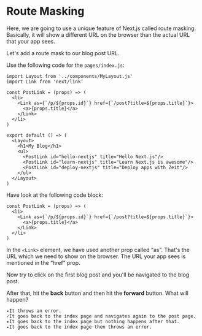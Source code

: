 # Route Masking

Here, we are going to use a unique feature of Next.js called route masking. Basically, it will show a different URL on the browser than the actual URL that your app sees.

Let's add a route mask to our blog post URL.

Use the following code for the `pages/index.js`:

```
import Layout from '../components/MyLayout.js'
import Link from 'next/link'

const PostLink = (props) => (
  <li>
    <Link as={`/p/${props.id}`} href={`/post?title=${props.title}`}>
      <a>{props.title}</a>
    </Link>
  </li>
)

export default () => (
  <Layout>
    <h1>My Blog</h1>
    <ul>
      <PostLink id="hello-nextjs" title="Hello Next.js"/>
      <PostLink id="learn-nextjs" title="Learn Next.js is awesome"/>
      <PostLink id="deploy-nextjs" title="Deploy apps with Zeit"/>
    </ul>
  </Layout>
)
```

Have look at the following code block:

```
const PostLink = (props) => (
  <li>
    <Link as={`/p/${props.id}`} href={`/post?title=${props.title}`}>
      <a>{props.title}</a>
    </Link>
  </li>
)
```

In the `<Link>` element, we have used another prop called “as”. That's the URL which we need to show on the browser. The URL your app sees is mentioned in the “href” prop.

Now try to click on the first blog post and you'll be navigated to the blog post.

After that, hit the **back** button and then hit the **forward** button. What will happen?

```
✦It throws an error.
✓It goes back to the index page and navigates again to the post page.
✦It goes back to the index page but nothing happens after that.
✦It goes back to the index page then throws an error.
```